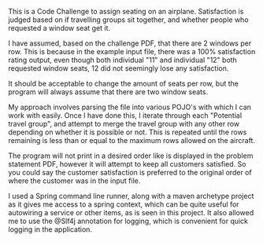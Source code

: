 This is a Code Challenge to assign seating on an airplane. Satisfaction is judged based on
if travelling groups sit together, and whether people who requested a window seat get it.

I have assumed, based on the challenge PDF, that there are 2 windows per row. This is because
in the example input file, there was a 100% satisfaction rating output, even though both
individual "11" and individual "12" both requested window seats, 12 did not seemingly lose
any satisfaction.

It should be acceptable to change the amount of seats per row, but the program will always assume
that there are two window seats.

My approach involves parsing the file into various POJO's with which I can work with easily.
Once I have done this, I iterate through each "Potential travel group", and attempt to merge
the travel group with any other row depending on whether it is possible or not. This is repeated
until the rows remaining is less than or equal to the maximum rows allowed on the aircraft.

The program will not print in a desired order like is displayed in the problem statement PDF,
however it will attempt to keep all customers satisfied. So you could say the customer satisfaction
is preferred to the original order of where the customer was in the input file.

I used a Spring command line runner, along with a maven archetype project as it gives me access
to a spring context, which can be quite useful for autowiring a service or other items, as is
seen in this project. It also allowed me to use the @Slf4j annotation for logging, which is
convenient for quick logging in the application.